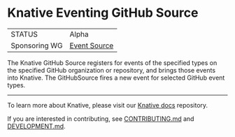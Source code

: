 # Knative Eventing GitHub Source

|               |                                                                                                                    |
| ------------- | ------------------------------------------------------------------------------------------------------------------ |
| STATUS        | Alpha                                                                                                              |
| Sponsoring WG | [Event Source](https://github.com/knative/community/blob/master/working-groups/WORKING-GROUPS.md#eventing-sources) |

The Knative GitHub Source registers for events of the specified types on the
specified GitHub organization or repository, and brings those events into
Knative. The GitHubSource fires a new event for selected GitHub event types.

---

To learn more about Knative, please visit our
[Knative docs](https://github.com/knative/docs) repository.

If you are interested in contributing, see [CONTRIBUTING.md](./CONTRIBUTING.md)
and [DEVELOPMENT.md](./DEVELOPMENT.md).

